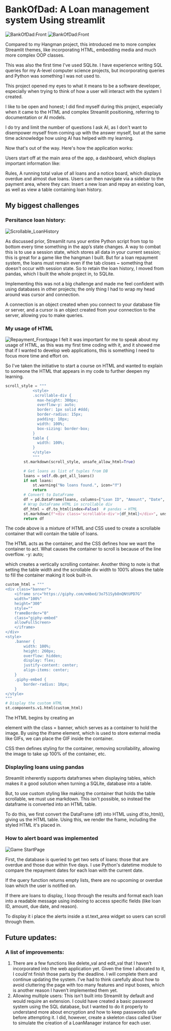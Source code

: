# BankOfDad: A Loan management system Using streamlit

![BankOfDad:Front](https://raw.githubusercontent.com/Omi-Sachi/LoanManager-W-Streamlit/main/images/Frontpage_1.png)
![BankOfDad:Front](https://raw.githubusercontent.com/Omi-Sachi/LoanManager-W-Streamlit/main/images/Frontpage_2.png)

Compared to my Hangman project, this introduced me to more complex Streamlit themes, like incorporating HTML, embedding media and much more complex OOP classes.

This was also the first time I've used SQLite. I have experience writing SQL queries for my A-level computer science projects, but incorporating queries and Python was something I was not used to.

This project opened my eyes to what it means to be a software developer, especially when trying to think of how a user will interact with the system I created.

I like to be open and honest; I did find myself during this project, especially when it came to the HTML and complex Streamlit positioning, referring to documentation or AI models.

I do try and limit the number of questions I ask AI, as I don't want to disempower myself from coming up with the answer myself, but at the same time acknowledge how using AI has helped with my learning.

Now that's out of the way. Here's how the application works:

Users start off at the main area of the app, a dashboard, which displays important information like:

Rules, A running total value of all loans and a notice board, which displays overdue and almost due loans.
Users can then navigate via a sidebar to the payment area, where they can:
Insert a new loan and repay an existing loan, as well as view a table containing loan history.


## My biggest challenges

### Persitance loan history:
![Scrollable_LoanHistory](https://raw.githubusercontent.com/Omi-Sachi/LoanManager-W-Streamlit/main/images/Loan_DB.png)

As discussed prior, Streamlit runs your entire Python script from top to bottom every time something in the app’s state changes. A way to combat this is to use a session state, which stores all data in your current session; this is great for a game like the hangman I built. But for a loan repayment system, the loans must remain even if the tab closes ~ something that doesn't occur with session state. So to retain the loan history, I moved from pandas, which I built the whole project in, to SQLite.

Implementing this was not a big challenge and made me feel confident with using databases in other projects; the only thing I had to wrap my head around was cursor and connection.

A connection is an object created when you connect to your database file or server, and a cursor is an object created from your connection to the server, allowing you to make queries.


### My usage of HTML

![Repayment_Frontpage](https://raw.githubusercontent.com/Omi-Sachi/LoanManager-W-Streamlit/main/images/LoanZn_FP3628.png)
I felt it was important for me to speak about my usage of HTML, as this was my first time coding with it, and it showed me that if I wanted to develop  web applications, this is something I need to focus more time and effort on.

So I've taken the initiative to start a course on HTML and wanted to explain to someone the HTML that appears in my code to further deepen my learning.

```python
scroll_style = """
            <style>
            .scrollable-div {
              max-height: 300px;      
              overflow-y: auto;        
              border: 1px solid #ddd; 
              border-radius: 15px;
              padding: 10px;
              width: 100%;           
              box-sizing: border-box;  
            }
            table {
              width: 100%;             
            }
            </style>
            """
        st.markdown(scroll_style, unsafe_allow_html=True)

        # Get loans as list of tuples from DB
        loans = self.db.get_all_loans()
        if not loans:
            st.warning("No loans found.", icon="⁉️")
            return
        # Convert to DataFrame
        df = pd.DataFrame(loans, columns=["Loan ID", "Amount", "Date", "Repay Date", "Loan Reason"])
        # Wrap DataFrame HTML in scrollable div
        df_html = df.to_html(index=False)  # pandas → HTML
        st.markdown(f"<div class='scrollable-div'>{df_html}</div>", unsafe_allow_html=True)
        return df


```
The code above is a mixture of HTML and CSS used to create a scrollable container that will contain the table of loans.

The HTML acts as the container, and the CSS defines how we want the container to act. What causes the container to scroll is because of the line overflow. -y: auto; 

which creates a vertically scrolling container. Another thing to note is that setting the table width and the scrollable div width to 100% allows the table to fill the container making it look built-in.



```python
custom_html = """
<div class="banner">
    <iframe src="https://giphy.com/embed/3o751Syb8nQNtUPD7G" 
    width="100%" 
    height="300" 
    style="" 
    frameBorder="0" 
    class="giphy-embed" 
    allowFullScreen>
    </iframe>
</div>
<style>
    .banner {
        width: 100%;
        height: 260px;
        overflow: hidden;
        display: flex;
        justify-content: center;
        align-items: center;
    }
    .giphy-embed {
        border-radius: 10px;
    }
</style>
"""
# Display the custom HTML
st.components.v1.html(custom_html)
```
The HTML begins by creating an <div> element with the class = banner, which serves as a container to hold the image. By using the iframe element, which is used to store external media like GIFs, we can place the GIF inside the container. 

CSS then defines styling for the container, removing scrollability, allowing the image to take up 100% of the container, etc.

### Displayling loans using pandas

Streamlit inherently supports dataframes when displaying tables, which makes it a good solution when turning a SQLite, database into a table.

But, to use custom styling like making the container that holds the table scrollable, we must use markdown. This isn't possible, so instead the dataframe is converted into an HTML table.

To do this, we first convert the DataFrame (df) into HTML using df.to_html(), giving us the HTML table. Using this, we render the frame, including the styled HTML it's placed in.



### How to alert board was implemented

![Game StartPage](https://raw.githubusercontent.com/Omi-Sachi/Hangman-w-Streamlit/main/images/Matplotlib_grid.png)

First, the database is queried to get two sets of loans: those that are overdue and those due within five days. I use Python's datetime module to compare the repayment dates for each loan with the current date.

If the query function returns empty lists, there are no upcoming or overdue loan which the user is notified on. 

If there are loans to display, I loop through the results and format each loan into a readable message using indexing to access specific fields (like loan ID, amount, due date, and reason).

To display it i place the  alerts inside a st.text_area widget so users can scroll through them. 


## Future updates:
### A list of improvements:

1. There are a few functions like delete_val and edit_val that I haven’t incorporated into the web application yet. Given the time I allocated to it, I could'nt finish those parts by the deadline. I will complete them and continue updating the system. I’ve had to think carefully about how to avoid cluttering the page with too many features and input boxes, which is another reason I haven’t implemented them yet.
2. Allowing multiple users: This isn't built into Streamlit by default and would require an extension. I could have created a basic password system using the SQL database, but I wanted to do it properly to understand more about encryption and how to keep passwords safe before attempting it. I did, however, create a skeleton class called User to simulate the creation of a LoanManager instance for each user.

